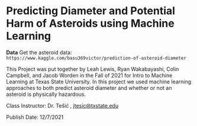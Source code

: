 # Predicting Diameter and Potential Harm of Asteroids using Machine Learning
**Data** Get the asteroid data:
```https://www.kaggle.com/basu369victor/prediction-of-asteroid-diameter```

This Project was put together by Leah Lewis, Ryan Wakabayashi, Colin Campbell, and Jacob Worden in the Fall of 2021 for
Intro to Machine Learning at Texas State University. In this project we used machine learning approaches to both predict
asteroid diameter and whether or not an asteroid is physically hazardous. 

Class Instructor: Dr. Tešić , jtesic@txstate.edu

Publish Date: 12/7/2021
